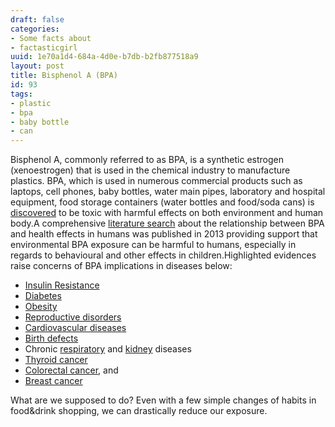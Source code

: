 ```yaml
---
draft: false
categories:
- Some facts about
- factasticgirl
uuid: 1e70a1d4-684a-4d0e-b7db-b2fb877518a9
layout: post
title: Bisphenol A (BPA)
id: 93
tags:
- plastic
- bpa
- baby bottle
- can
---
```


Bisphenol A, commonly referred to as BPA, is a synthetic estrogen (xenoestrogen) that is used in the chemical industry to manufacture plastics. BPA, which is used in numerous commercial products such as laptops, cell phones, baby bottles, water main pipes, laboratory and hospital equipment, food storage containers (water bottles and food/soda cans) is [discovered](https://www.ncbi.nlm.nih.gov/pmc/articles/PMC2774166/) to be toxic with harmful effects on both environment and human body.A comprehensive [literature search](https://www.ncbi.nlm.nih.gov/pubmed/23994667) about the relationship between BPA and health effects in humans was published in 2013 providing support that environmental BPA exposure can be harmful to humans, especially in regards to behavioural and other effects in children.Highlighted evidences raise concerns of BPA implications in diseases below:
- [Insulin Resistance](https://www.ncbi.nlm.nih.gov/pmc/articles/PMC5600722/)
- [Diabetes](https://www.ncbi.nlm.nih.gov/pmc/articles/PMC5086728/)
- [Obesity](https://www.ncbi.nlm.nih.gov/pmc/articles/PMC3664337/)
- [Reproductive disorders](https://www.ncbi.nlm.nih.gov/pubmed/20467048)
- [Cardiovascular diseases](https://www.ncbi.nlm.nih.gov/pmc/articles/PMC4205098/)
- [Birth defects](https://www.ncbi.nlm.nih.gov/pubmed/25796969)
- Chronic [respiratory](https://www.ncbi.nlm.nih.gov/pubmed/26685510) and [kidney](https://www.ncbi.nlm.nih.gov/pubmed/29103408) diseases
- [Thyroid cancer](https://www.ncbi.nlm.nih.gov/pubmed/28279065)
- [Colorectal cancer](https://www.ncbi.nlm.nih.gov/pubmed/25119493), and
- [Breast cancer](https://www.ncbi.nlm.nih.gov/pubmed/21909620)

What are we supposed to do? Even with a few simple changes of habits in food&drink shopping, we can drastically reduce our exposure.
